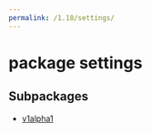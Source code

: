 ```yaml
---
permalink: /1.18/settings/
---
```


# package settings



## Subpackages

* [v1alpha1](settings-v1alpha1.md)
